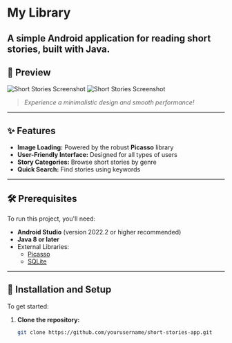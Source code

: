# **My Library**  
A simple Android application for reading short stories, built with **Java**.
---

## **📱 Preview**  
![Short Stories Screenshot]([https://via.placeholder.com/600x300](https://s.cafebazaar.ir/images/upload/screenshot/com.example.short_stories-828037234249.jpg?x-img=v1/format,type_webp,lossless_false/resize,h_600,lossless_false/optimize))  
![Short Stories Screenshot]([[https://via.placeholder.com/600x300](https://s.cafebazaar.ir/images/upload/screenshot/com.example.short_stories-828037234249.jpg?x-img=v1/format,type_webp,lossless_false/resize,h_600,lossless_false/optimize](https://s.cafebazaar.ir/images/upload/screenshot/com.example.short_stories-510502068333.jpg?x-img=v1/format,type_webp,lossless_false/resize,h_600,lossless_false/optimize)))  
> *Experience a minimalistic design and smooth performance!*

---

## **✨ Features**  
- **Image Loading:** Powered by the robust **Picasso** library  
- **User-Friendly Interface:** Designed for all types of users  
- **Story Categories:** Browse short stories by genre  
- **Quick Search:** Find stories using keywords  

---

## **🛠️ Prerequisites**  
To run this project, you'll need:  
- **Android Studio** (version 2022.2 or higher recommended)  
- **Java 8 or later**  
- External Libraries:
  - [Picasso](https://square.github.io/picasso/)  
  - [SQLite](https://www.sqlite.org/index.html)  

---

## **🚀 Installation and Setup**  
To get started:  
1. **Clone the repository:**  
   ```bash
   git clone https://github.com/yourusername/short-stories-app.git
